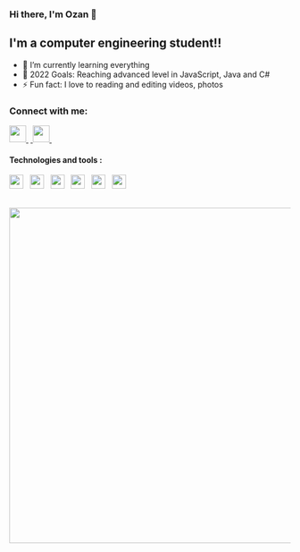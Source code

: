 ### Hi there, I'm Ozan 👋 

## I'm a computer engineering student!!
- 🌱 I’m currently learning everything 
- 🥅 2022 Goals: Reaching advanced level in JavaScript, Java and C#
- ⚡ Fun fact: I love to reading and editing videos, photos

### Connect with me:

<a href='https://www.linkedin.com/in/ozancck/'> <img src="https://cdn4.iconfinder.com/data/icons/colorful-guache-social-media-logos-1/159/social-media_linkedin-512.png" width="30"> </a>&nbsp;<a href='https://www.instagram.com/ozancicek0/'> <img src="https://cdn4.iconfinder.com/data/icons/colorful-guache-social-media-logos-1/155/social-media_instagram-black-512.png" width="30"> </a>&nbsp;

#### Technologies and tools :
<img src="https://cdn.svgporn.com/logos/javascript.svg" width="25"> &nbsp;  <img src="https://cdn.svgporn.com/logos/python.svg" width="25"> &nbsp;  <img  src="https://cdn.svgporn.com/logos/jupyter.svg" width="25"> &nbsp; <img src="https://cdn.svgporn.com/logos/ant-design.svg" width="25">  &nbsp; <img src="https://cdn.svgporn.com/logos/webstorm.svg" width="25">  &nbsp; <img src="https://cdn.svgporn.com/logos/visual-studio-code.svg" width="25"> &nbsp; 


</br>
<img width=600 src="https://wakatime.com/share/@c415a0e9-e067-4baa-ab55-570d78d6fb5f/4628ebbc-4904-4045-81e2-3aa9dffc06fa.svg">
